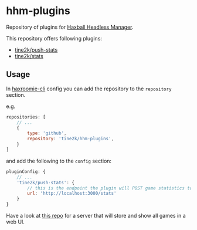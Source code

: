 # hhm-plugins

Repository of plugins for [Haxball Headless Manager](https://github.com/saviola777/haxball-headless-manager).

This repository offers following plugins:

- [tine2k/push-stats](src/tine2k/push-stats.js)
- [tine2k/stats](src/tine2k/stats.js)

## Usage

In [haxroomie-cli](https://www.npmjs.com/package/haxroomie-cli) config you can add the repository to the `repository` section.

e.g.

```js
repositories: [
    // ...
    {
        type: 'github',
        repository: 'tine2k/hhm-plugins',
    }
]
```

and add the following to the `config` section:

```js
pluginConfig: {
    // ...
    'tine2k/push-stats': {
        // this is the endpoint the plugin will POST game statistics to
        url: 'http://localhost:3000/stats' 
    }
}
```
Have a look at [this repo](https://github.com/tine2k/hax-stats) for a server that will store and show all games in a web UI.
